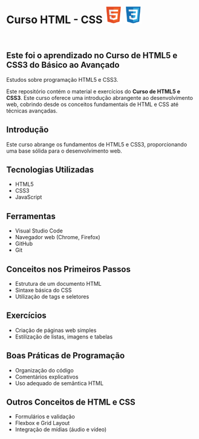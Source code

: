 <h1> Curso HTML - CSS  
    <img height="45" src="https://raw.githubusercontent.com/devicons/devicon/master/icons/html5/html5-original.svg"/> 
    <img height="45" src="https://raw.githubusercontent.com/devicons/devicon/master/icons/css3/css3-original.svg"/> 
</h1>
<br>
<h2> Este foi o aprendizado no Curso de HTML5 e CSS3 do Básico ao Avançado </h2>
<p> Estudos sobre programação HTML5 e CSS3. </p>

Este repositório contém o material e exercícios do **Curso de HTML5 e CSS3**. Este curso oferece uma introdução abrangente ao desenvolvimento web, cobrindo desde os conceitos fundamentais de HTML e CSS até técnicas avançadas.

## Introdução
Este curso abrange os fundamentos de HTML5 e CSS3, proporcionando uma base sólida para o desenvolvimento web.

## Tecnologias Utilizadas
* HTML5
* CSS3
* JavaScript

## Ferramentas
* Visual Studio Code
* Navegador web (Chrome, Firefox)
* GitHub
* Git

## Conceitos nos Primeiros Passos
* Estrutura de um documento HTML
* Sintaxe básica do CSS
* Utilização de tags e seletores

## Exercícios
* Criação de páginas web simples
* Estilização de listas, imagens e tabelas

## Boas Práticas de Programação
* Organização do código
* Comentários explicativos
* Uso adequado de semântica HTML

## Outros Conceitos de HTML e CSS
* Formulários e validação
* Flexbox e Grid Layout
* Integração de mídias (áudio e vídeo)
